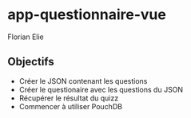 # app-questionnaire-vue
Florian Elie

## Objectifs

  * Créer le JSON contenant les questions 
  * Créer le questionaire avec les questions du JSON
  * Récupérer le résultat du quizz
  * Commencer à utiliser PouchDB
